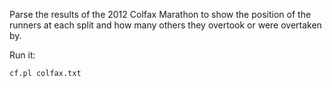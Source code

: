 Parse the results of the 2012 Colfax Marathon to show the position of the runners at each split and how many others they overtook or were overtaken by.

Run it:
```
cf.pl colfax.txt
```
